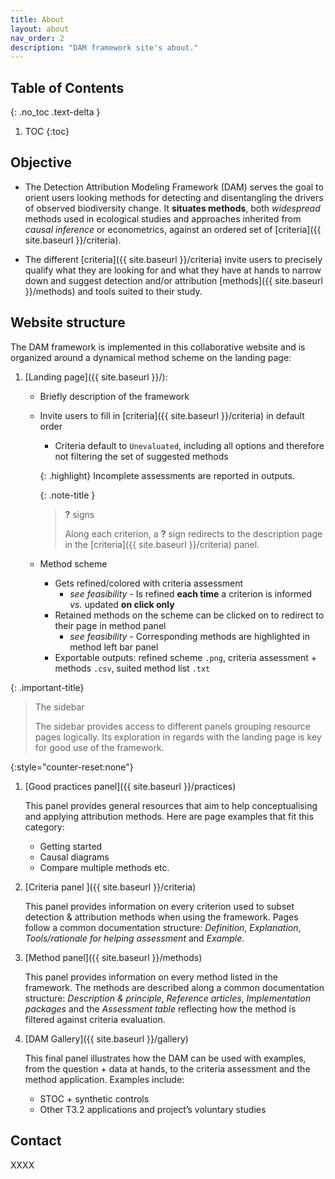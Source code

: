```yaml
---
title: About
layout: about
nav_order: 2
description: "DAM framework site's about."
---
```


## Table of Contents
{: .no_toc .text-delta }
1. TOC
{:toc}


## Objective
- The Detection Attribution Modeling Framework (DAM) serves the goal to orient users looking methods for detecting and disentangling the drivers of observed biodiversity change.
It **situates methods**, both *widespread* methods used in ecological studies and approaches inherited from *causal inference* or econometrics, against an ordered set of [criteria]({{ site.baseurl }}/criteria).

- The different [criteria]({{ site.baseurl }}/criteria) invite users to precisely qualify what they are looking for and what they have at hands to narrow down and suggest detection and/or attribution [methods]({{ site.baseurl }}/methods) and tools suited to their study.



## Website structure

The DAM framework is implemented in this collaborative website and is organized around a dynamical method scheme on the landing page:

1. [Landing page]({{ site.baseurl }}/):
    - Briefly description of the framework
    - Invite users to fill in [criteria]({{ site.baseurl }}/criteria) in default order
        - Criteria default to `Unevaluated`, including all options and therefore not filtering the set of suggested methods

        {: .highlight}
        Incomplete assessments are reported in outputs.
    
        {: .note-title }
        > **?** signs
        > 
        > Along each criterion, a **?** sign redirects to the description page in the [criteria]({{ site.baseurl }}/criteria) panel.

   
    - Method scheme
        - Gets refined/colored with criteria assessment 
            - _see feasibility_ - Is refined **each time** a criterion is informed _vs._ updated **on click only**
        - Retained methods on the scheme can be clicked on to redirect to their page in method panel 
            - _see feasibility_ - Corresponding methods are highlighted in method left bar panel 
        - Exportable outputs: refined scheme `.png`, criteria assessment + methods `.csv`, suited method list `.txt`



{: .important-title}
> The sidebar
>
> The sidebar provides access to different panels grouping resource pages logically.
> Its exploration in regards with the landing page is key for good use of the framework.

{:style="counter-reset:none"}
1. [Good practices panel]({{ site.baseurl }}/practices)
    
    This panel provides general resources that aim to help conceptualising and applying attribution methods. Here are page examples that fit this category:
    - Getting started 
    - Causal diagrams
    <!-- - Review articles -->
    - Compare multiple methods etc.


1. [Criteria panel ]({{ site.baseurl }}/criteria)

    This panel provides information on every criterion used to subset detection & attribution methods when using the framework. Pages follow a common documentation structure: *Definition*, *Explanation*, *Tools/rationale for helping assessment* and *Example*.


1. [Method panel]({{ site.baseurl }}/methods)

    This panel provides information on every method listed in the framework. The methods are described along a common documentation structure: *Description & principle*, *Reference articles*, *Implementation packages* and the *Assessment table* reflecting how the method is filtered against criteria evaluation.


1. [DAM Gallery]({{ site.baseurl }}/gallery)

    This final panel illustrates how the DAM can be used with examples, from the question + data at hands, to the criteria assessment and the method application. Examples include:
    - STOC + synthetic controls 
    - Other T3.2 applications and project’s voluntary studies 



## Contact

XXXX